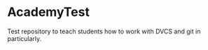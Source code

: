 AcademyTest
===========

Test repository to teach students how to work with DVCS and git in particularly.
